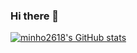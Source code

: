 ### Hi there 👋

<!--
**minho2618/minho2618** is a ✨ _special_ ✨ repository because its `README.md` (this file) appears on your GitHub profile.

Here are some ideas to get you started:

- 🔭 I’m currently working on ...
- 🌱 I’m currently learning ...
- 👯 I’m looking to collaborate on ...
- 🤔 I’m looking for help with ...
- 💬 Ask me about ...
- 📫 How to reach me: ...
- 😄 Pronouns: ...
- ⚡ Fun fact: ...
-->

[![minho2618's GitHub stats](https://github-readme-stats.vercel.app/api?username=minho2618)](https://github.com/anuraghazra/github-readme-stats)
